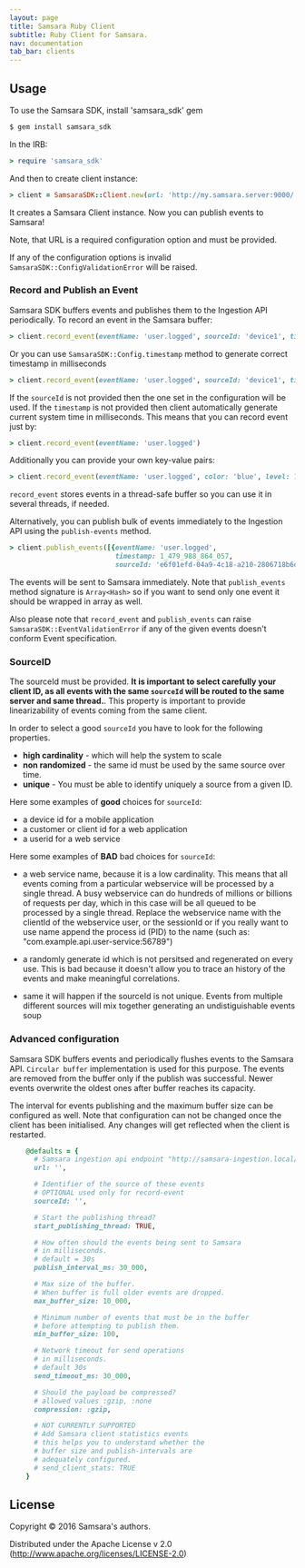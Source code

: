 ```yaml
---
layout: page
title: Samsara Ruby Client
subtitle: Ruby Client for Samsara.
nav: documentation
tab_bar: clients
---
```


## Usage

To use the Samsara SDK, install 'samsara_sdk' gem

```bash
$ gem install samsara_sdk
```

In the IRB:

```ruby
> require 'samsara_sdk'
```

And then to create client instance:

```ruby
> client = SamsaraSDK::Client.new(url: 'http://my.samsara.server:9000/', sourceId: 'source identifier')
```
It creates a Samsara Client instance. Now you can publish events to Samsara!

Note, that URL is a required configuration option and must be provided.

If any of the configuration options is invalid `SamsaraSDK::ConfigValidationError` will be raised.

### Record and Publish an Event

Samsara SDK buffers events and publishes them to the Ingestion API
periodically. To record an event in the Samsara buffer:


```ruby
> client.record_event(eventName: 'user.logged', sourceId: 'device1', timestamp: 1_479_988_864_057)
```

Or you can use `SamsaraSDK::Config.timestamp` method to generate correct timestamp in milliseconds

```ruby
> client.record_event(eventName: 'user.logged', sourceId: 'device1', timestamp: SamsaraSDK::Config.timestamp)
```

If the `sourceId` is not provided then the one set in the configuration will be used.
If the `timestamp` is not provided then client automatically generate current system time in milliseconds.
This means that you can record event just by:

```ruby
> client.record_event(eventName: 'user.logged')
```
Additionally you can provide your own key-value pairs:

```ruby
> client.record_event(eventName: 'user.logged', color: 'blue', level: 10)
```

`record_event` stores events in a thread-safe buffer so you can use it in several threads, if needed.

Alternatively, you can publish bulk of events immediately to the
Ingestion API using the `publish-events` method.

```ruby
> client.publish_events([{eventName: 'user.logged',
                          timestamp: 1_479_988_864_057,
                          sourceId: 'e6f01efd-04a9-4c18-a210-2806718b6d43'}])
```

The events will be sent to Samsara immediately.
Note that `publish_events` method signature is `Array<Hash>` so if you want to send only one event
it should be wrapped in array as well.

Also please note that `record_event` and `publish_events` can raise `SamsaraSDK::EventValidationError`
if any of the given events doesn't conform Event specification.

### SourceID

The sourceId must be provided. **It is important to select carefully
your client ID, as all events with the same `sourceId` will be routed
to the same server and same thread.**.  This property is important to
provide linearizability of events coming from the same client.

In order to select a good `sourceId` you have to look for the
following properties.

  - **high cardinality** - which will help the system to scale
  - **non randomized** - the same id must be used by the same source over time.
  - **unique** - You must be able to identify uniquely a source from a given ID.

Here some examples of **good** choices for `sourceId`:

  - a device id for a mobile application
  - a customer or client id for a web application
  - a userid for a web service

Here some examples of **BAD** bad choices for `sourceId`:

  - a web service name, because it is a low cardinality. This means
    that all events coming from a particular webservice will be
    processed by a single thread.  A busy webservice can do hundreds
    of millions or billions of requests per day, which in this case
    will be all queued to be processed by a single thread.  Replace
    the webservice name with the clientId of the webservice user, or
    the sessionId or if you really want to use name append the process
    id (PID) to the name (such as:
    "com.example.api.user-service:56789")

  - a randomly generate id which is not persitsed and regenerated on
    every use.  This is bad because it doesn't allow you to trace an
    history of the events and make meaningful correlations.

  - same it will happen if the sourceId is not unique. Events from
    multiple different sources will mix together generating an
    undistiguishable events soup


### Advanced configuration

Samsara SDK buffers events and periodically flushes events to the
Samsara API. `Circular buffer` implementation is used for this purpose. The events are
removed from the buffer only if the publish was successful. Newer
events overwrite the oldest ones after buffer reaches its
capacity.

The interval for events publishing and the maximum buffer size can
be configured as well. Note that configuration can not
be changed once the client has been initialised. Any changes will get reflected when
the client is restarted.

```ruby
    @defaults = {
      # Samsara ingestion api endpoint "http://samsara-ingestion.local/"
      url: '',

      # Identifier of the source of these events
      # OPTIONAL used only for record-event
      sourceId: '',

      # Start the publishing thread?
      start_publishing_thread: TRUE,

      # How often should the events being sent to Samsara
      # in milliseconds.
      # default = 30s
      publish_interval_ms: 30_000,

      # Max size of the buffer.
      # When buffer is full older events are dropped.
      max_buffer_size: 10_000,

      # Minimum number of events that must be in the buffer
      # before attempting to publish them.
      min_buffer_size: 100,

      # Network timeout for send operations
      # in milliseconds.
      # default 30s
      send_timeout_ms: 30_000,

      # Should the payload be compressed?
      # allowed values :gzip, :none
      compression: :gzip,

      # NOT CURRENTLY SUPPORTED
      # Add Samsara client statistics events
      # this helps you to understand whether the
      # buffer size and publish-intervals are
      # adequately configured.
      # send_client_stats: TRUE
    }
```

## License

Copyright © 2016 Samsara's authors.

Distributed under the Apache License v 2.0 (http://www.apache.org/licenses/LICENSE-2.0)
